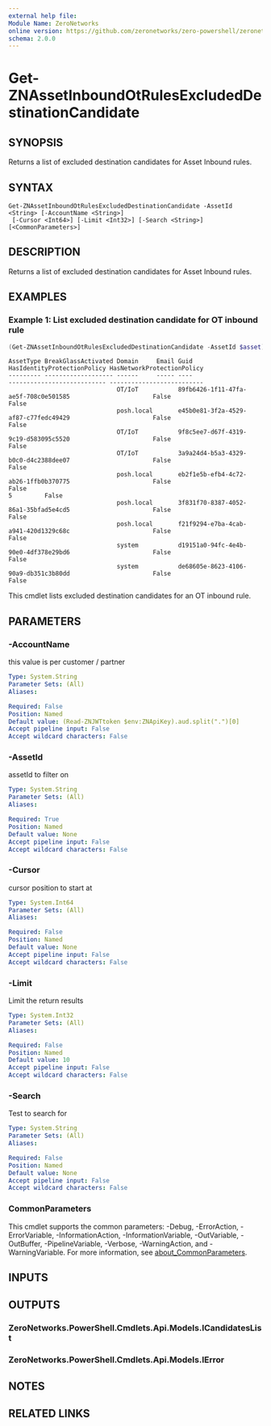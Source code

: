 ```yaml
---
external help file:
Module Name: ZeroNetworks
online version: https://github.com/zeronetworks/zero-powershell/zeronetworks/get-znassetinboundotrulesexcludeddestinationcandidate
schema: 2.0.0
---
```


# Get-ZNAssetInboundOtRulesExcludedDestinationCandidate

## SYNOPSIS
Returns a list of excluded destination candidates for Asset Inbound rules.

## SYNTAX

```
Get-ZNAssetInboundOtRulesExcludedDestinationCandidate -AssetId <String> [-AccountName <String>]
 [-Cursor <Int64>] [-Limit <Int32>] [-Search <String>] [<CommonParameters>]
```

## DESCRIPTION
Returns a list of excluded destination candidates for Asset Inbound rules.

## EXAMPLES

### Example 1: List excluded destination candidate for OT inbound rule
```powershell
(Get-ZNAssetInboundOtRulesExcludedDestinationCandidate -AssetId $asset).Items
```

```output
AssetType BreakGlassActivated Domain     Email Guid                                 HasIdentityProtectionPolicy HasNetworkProtectionPolicy
--------- ------------------- ------     ----- ----                                 --------------------------- --------------------------
                              OT/IoT           89fb6426-1f11-47fa-ae5f-708c0e501585                       False                      False
                              posh.local       e45b0e81-3f2a-4529-af87-c77fedc49429                       False                      False
                              OT/IoT           9f8c5ee7-d67f-4319-9c19-d583095c5520                       False                      False
                              OT/IoT           3a9a24d4-b5a3-4329-b0c0-d4c2388dee07                       False                      False
                              posh.local       eb2f1e5b-efb4-4c72-ab26-1ffb0b370775                       False                      False
5         False                                                                                                                           
                              posh.local       3f831f70-8387-4052-86a1-35bfad5e4cd5                       False                      False
                              posh.local       f21f9294-e7ba-4cab-a941-420d1329c68c                       False                      False
                              system           d19151a0-94fc-4e4b-90e0-4df378e29bd6                       False                      False
                              system           de68605e-8623-4106-90a9-db351c3b80dd                       False                      False  
```

This cmdlet lists excluded destination candidates for an OT inbound rule.

## PARAMETERS

### -AccountName
this value is per customer / partner

```yaml
Type: System.String
Parameter Sets: (All)
Aliases:

Required: False
Position: Named
Default value: (Read-ZNJWTtoken $env:ZNApiKey).aud.split(".")[0]
Accept pipeline input: False
Accept wildcard characters: False
```

### -AssetId
assetId to filter on

```yaml
Type: System.String
Parameter Sets: (All)
Aliases:

Required: True
Position: Named
Default value: None
Accept pipeline input: False
Accept wildcard characters: False
```

### -Cursor
cursor position to start at

```yaml
Type: System.Int64
Parameter Sets: (All)
Aliases:

Required: False
Position: Named
Default value: None
Accept pipeline input: False
Accept wildcard characters: False
```

### -Limit
Limit the return results

```yaml
Type: System.Int32
Parameter Sets: (All)
Aliases:

Required: False
Position: Named
Default value: 10
Accept pipeline input: False
Accept wildcard characters: False
```

### -Search
Test to search for

```yaml
Type: System.String
Parameter Sets: (All)
Aliases:

Required: False
Position: Named
Default value: None
Accept pipeline input: False
Accept wildcard characters: False
```

### CommonParameters
This cmdlet supports the common parameters: -Debug, -ErrorAction, -ErrorVariable, -InformationAction, -InformationVariable, -OutVariable, -OutBuffer, -PipelineVariable, -Verbose, -WarningAction, and -WarningVariable. For more information, see [about_CommonParameters](http://go.microsoft.com/fwlink/?LinkID=113216).

## INPUTS

## OUTPUTS

### ZeroNetworks.PowerShell.Cmdlets.Api.Models.ICandidatesList

### ZeroNetworks.PowerShell.Cmdlets.Api.Models.IError

## NOTES

## RELATED LINKS

